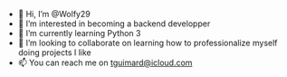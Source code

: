 - 👋 Hi, I’m @Wolfy29
- 👀 I’m interested in becoming a backend developper
- 🌱 I’m currently learning Python 3 
- 💞️ I’m looking to collaborate on learning how to professionalize myself doing projects I like
- 📫 You can reach me on tguimard@icloud.com

<!---
Wolfy29/Wolfy29 is a ✨ special ✨ repository because its `README.md` (this file) appears on your GitHub profile.
You can click the Preview link to take a look at your changes.
--->
